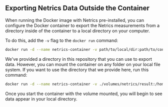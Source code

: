 ## Exporting Netrics Data Outside the Container

When running the Docker image with Netrics pre-installed, you can configure the Docker container to export the Netrics measurements from a directory inside of the container to a local directory on your computer.

To do this, add the `-v` flag to the `docker run` command:

```bash
docker run -d --name netrics-container -v path/to/local/dir:path/to/container/dir netrics.0.0.3
```

We've provided a directory in this repository that you can use to export data. However, you can mount the container on any folder on your local file system. If you want to use the directory that we provide here, run this command:

```bash
docker run -d --name netrics-container -v ./volumes/netrics/result:/home/netrics/result netrics.0.0.3
```

Once you start the container with the volume mounted, you will begin to see data appear in your local directory.